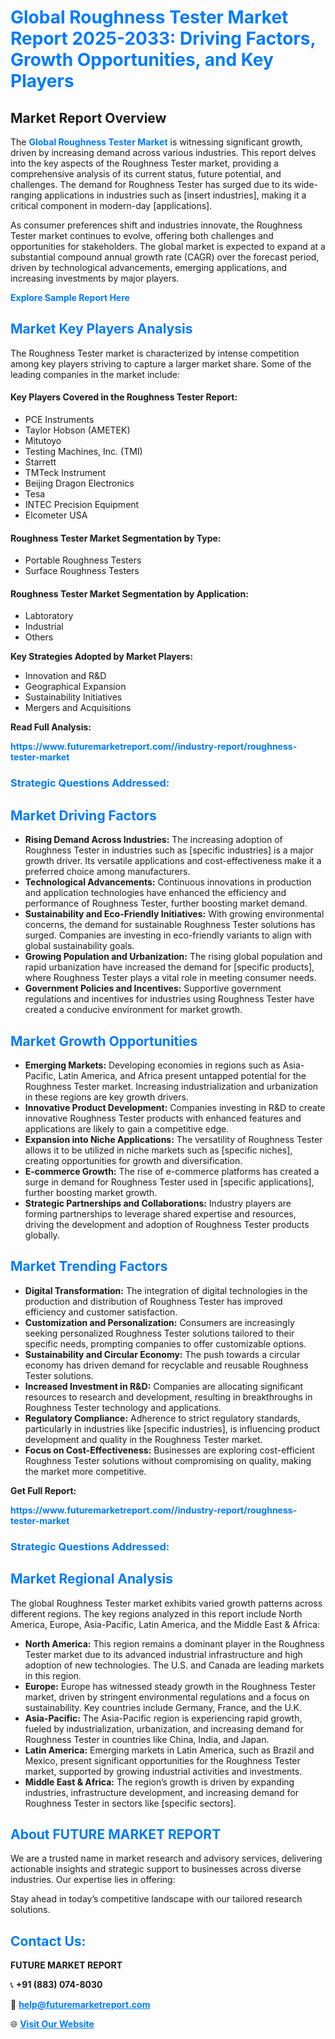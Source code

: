 <h1 style="color: #007BFF;">Global Roughness Tester Market Report 2025-2033: Driving Factors, Growth Opportunities, and Key Players</h1>

<section id="overview">
<h2>Market Report Overview</h2>
<p>The <a href="https://www.futuremarketreport.com//industry-report/roughness-tester-market" style="color: #007BFF; text-decoration: none;"><strong>Global Roughness Tester Market</strong></a> is witnessing significant growth, driven by increasing demand across various industries. This report delves into the key aspects of the Roughness Tester market, providing a comprehensive analysis of its current status, future potential, and challenges. The demand for Roughness Tester has surged due to its wide-ranging applications in industries such as [insert industries], making it a critical component in modern-day [applications].</p>
<p>As consumer preferences shift and industries innovate, the Roughness Tester market continues to evolve, offering both challenges and opportunities for stakeholders. The global market is expected to expand at a substantial compound annual growth rate (CAGR) over the forecast period, driven by technological advancements, emerging applications, and increasing investments by major players.</p>
</section>

<section id="overview">
<p><a href="https://www.futuremarketreport.com//request-sample/reportId=90404" style="color: #007BFF; text-decoration: none;"><strong>Explore Sample Report Here</strong></a></p>
</section>

<section id="key-players">
<h2 style="color: #007BFF;">Market Key Players Analysis</h2>
<p>The Roughness Tester market is characterized by intense competition among key players striving to capture a larger market share. Some of the leading companies in the market include:</p>
<h4>Key Players Covered in the Roughness Tester Report:</h4>
<ul><li>PCE Instruments</li><li>Taylor Hobson (AMETEK)</li><li>Mitutoyo</li><li>Testing Machines, Inc. (TMI)</li><li>Starrett</li><li>TMTeck Instrument</li><li>Beijing Dragon Electronics</li><li>Tesa</li><li>INTEC Precision Equipment</li><li>Elcometer USA</li></ul>
<h4>Roughness Tester Market Segmentation by Type:</h4>
<ul><li>Portable Roughness Testers</li><li>Surface Roughness Testers</li></ul>

<h4>Roughness Tester Market Segmentation by Application:</h4>
<ul><li>Labtoratory</li><li>Industrial</li><li>Others</li></ul>
<p><strong>Key Strategies Adopted by Market Players:</strong></p>
<ul>
<li>Innovation and R&D</li>
<li>Geographical Expansion</li>
<li>Sustainability Initiatives</li>
<li>Mergers and Acquisitions</li>
</ul>
</section>

<section>
<p><strong>Read Full Analysis: </strong></p><a href="https://www.futuremarketreport.com//industry-report/roughness-tester-market" style="color: #007BFF; text-decoration: none;"><strong>https://www.futuremarketreport.com//industry-report/roughness-tester-market</strong></a>
<h3 style="color: #007BFF;">Strategic Questions Addressed:</h3>
</section>

<section id="driving-factors">
<h2 style="color: #007BFF;">Market Driving Factors</h2>
<ul>
<li><strong>Rising Demand Across Industries:</strong> The increasing adoption of Roughness Tester in industries such as [specific industries] is a major growth driver. Its versatile applications and cost-effectiveness make it a preferred choice among manufacturers.</li>
<li><strong>Technological Advancements:</strong> Continuous innovations in production and application technologies have enhanced the efficiency and performance of Roughness Tester, further boosting market demand.</li>
<li><strong>Sustainability and Eco-Friendly Initiatives:</strong> With growing environmental concerns, the demand for sustainable Roughness Tester solutions has surged. Companies are investing in eco-friendly variants to align with global sustainability goals.</li>
<li><strong>Growing Population and Urbanization:</strong> The rising global population and rapid urbanization have increased the demand for [specific products], where Roughness Tester plays a vital role in meeting consumer needs.</li>
<li><strong>Government Policies and Incentives:</strong> Supportive government regulations and incentives for industries using Roughness Tester have created a conducive environment for market growth.</li>
</ul>
</section>

<section id="growth-opportunities">
<h2 style="color: #007BFF;">Market Growth Opportunities</h2>
<ul>
<li><strong>Emerging Markets:</strong> Developing economies in regions such as Asia-Pacific, Latin America, and Africa present untapped potential for the Roughness Tester market. Increasing industrialization and urbanization in these regions are key growth drivers.</li>
<li><strong>Innovative Product Development:</strong> Companies investing in R&D to create innovative Roughness Tester products with enhanced features and applications are likely to gain a competitive edge.</li>
<li><strong>Expansion into Niche Applications:</strong> The versatility of Roughness Tester allows it to be utilized in niche markets such as [specific niches], creating opportunities for growth and diversification.</li>
<li><strong>E-commerce Growth:</strong> The rise of e-commerce platforms has created a surge in demand for Roughness Tester used in [specific applications], further boosting market growth.</li>
<li><strong>Strategic Partnerships and Collaborations:</strong> Industry players are forming partnerships to leverage shared expertise and resources, driving the development and adoption of Roughness Tester products globally.</li>
</ul>
</section>

<section id="trending-factors">
<h2 style="color: #007BFF;">Market Trending Factors</h2>
<ul>
<li><strong>Digital Transformation:</strong> The integration of digital technologies in the production and distribution of Roughness Tester has improved efficiency and customer satisfaction.</li>
<li><strong>Customization and Personalization:</strong> Consumers are increasingly seeking personalized Roughness Tester solutions tailored to their specific needs, prompting companies to offer customizable options.</li>
<li><strong>Sustainability and Circular Economy:</strong> The push towards a circular economy has driven demand for recyclable and reusable Roughness Tester solutions.</li>
<li><strong>Increased Investment in R&D:</strong> Companies are allocating significant resources to research and development, resulting in breakthroughs in Roughness Tester technology and applications.</li>
<li><strong>Regulatory Compliance:</strong> Adherence to strict regulatory standards, particularly in industries like [specific industries], is influencing product development and quality in the Roughness Tester market.</li>
<li><strong>Focus on Cost-Effectiveness:</strong> Businesses are exploring cost-efficient Roughness Tester solutions without compromising on quality, making the market more competitive.</li>
</ul>
</section>

<section>
<p><strong>Get Full Report: </strong></p><a href="https://www.futuremarketreport.com//industry-report/roughness-tester-market" style="color: #007BFF; text-decoration: none;"><strong>https://www.futuremarketreport.com//industry-report/roughness-tester-market</strong></a>
<h3 style="color: #007BFF;">Strategic Questions Addressed:</h3>
</section>


<section id="regional-analysis">
<h2 style="color: #007BFF;">Market Regional Analysis</h2>
<p>The global Roughness Tester market exhibits varied growth patterns across different regions. The key regions analyzed in this report include North America, Europe, Asia-Pacific, Latin America, and the Middle East & Africa:</p>
<ul>
<li><strong>North America:</strong> This region remains a dominant player in the Roughness Tester market due to its advanced industrial infrastructure and high adoption of new technologies. The U.S. and Canada are leading markets in this region.</li>
<li><strong>Europe:</strong> Europe has witnessed steady growth in the Roughness Tester market, driven by stringent environmental regulations and a focus on sustainability. Key countries include Germany, France, and the U.K.</li>
<li><strong>Asia-Pacific:</strong> The Asia-Pacific region is experiencing rapid growth, fueled by industrialization, urbanization, and increasing demand for Roughness Tester in countries like China, India, and Japan.</li>
<li><strong>Latin America:</strong> Emerging markets in Latin America, such as Brazil and Mexico, present significant opportunities for the Roughness Tester market, supported by growing industrial activities and investments.</li>
<li><strong>Middle East & Africa:</strong> The region’s growth is driven by expanding industries, infrastructure development, and increasing demand for Roughness Tester in sectors like [specific sectors].</li>
</ul>
</section>

<footer>
<h2 style="color: #007BFF;">About FUTURE MARKET REPORT</h2>
<p>We are a trusted name in market research and advisory services, delivering actionable insights and strategic support to businesses across diverse industries. Our expertise lies in offering:</p>

<p>Stay ahead in today’s competitive landscape with our tailored research solutions.</p>

<h2 style="color: #007BFF;">Contact Us:</h2>
<p><strong>FUTURE MARKET REPORT</strong></p>
<p>📞 <strong>+91 (883) 074-8030</strong></p>
<p>📧 <strong><a href="mailto:help@futuremarketreport.com" style="color: #007BFF;">help@futuremarketreport.com</a></strong></p>
<p>🌐 <strong><a href="https://www.futuremarketreport.com/" style="color: #007BFF;">Visit Our Website</a></strong></p>
</footer>
